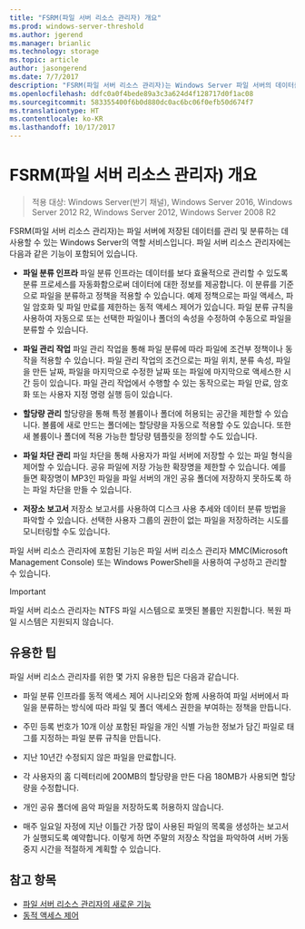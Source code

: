 ```yaml
---
title: "FSRM(파일 서버 리소스 관리자) 개요"
ms.prod: windows-server-threshold
ms.author: jgerend
ms.manager: brianlic
ms.technology: storage
ms.topic: article
author: jasongerend
ms.date: 7/7/2017
description: "FSRM(파일 서버 리소스 관리자)는 Windows Server 파일 서버의 데이터를 관리 및 분류하는 데 사용할 수 있는 도구입니다."
ms.openlocfilehash: ddfc0a0f4bede89a3c3a624d4f128717d0f1ac08
ms.sourcegitcommit: 583355400f6b0d880dc0ac6bc06f0efb50d674f7
ms.translationtype: HT
ms.contentlocale: ko-KR
ms.lasthandoff: 10/17/2017
---
```

# <a name="file-server-resource-manager-fsrm-overview"></a>FSRM(파일 서버 리소스 관리자) 개요

> 적용 대상: Windows Server(반기 채널), Windows Server 2016, Windows Server 2012 R2, Windows Server 2012, Windows Server 2008 R2

FSRM(파일 서버 리소스 관리자)는 파일 서버에 저장된 데이터를 관리 및 분류하는 데 사용할 수 있는 Windows Server의 역할 서비스입니다. 파일 서버 리소스 관리자에는 다음과 같은 기능이 포함되어 있습니다.
  
-   **파일 분류 인프라** 파일 분류 인프라는 데이터를 보다 효율적으로 관리할 수 있도록 분류 프로세스를 자동화함으로써 데이터에 대한 정보를 제공합니다. 이 분류를 기준으로 파일을 분류하고 정책을 적용할 수 있습니다. 예제 정책으로는 파일 액세스, 파일 암호화 및 파일 만료를 제한하는 동적 액세스 제어가 있습니다. 파일 분류 규칙을 사용하여 자동으로 또는 선택한 파일이나 폴더의 속성을 수정하여 수동으로 파일을 분류할 수 있습니다.  
  
-   **파일 관리 작업** 파일 관리 작업을 통해 파일 분류에 따라 파일에 조건부 정책이나 동작을 적용할 수 있습니다. 파일 관리 작업의 조건으로는 파일 위치, 분류 속성, 파일을 만든 날짜, 파일을 마지막으로 수정한 날짜 또는 파일에 마지막으로 액세스한 시간 등이 있습니다. 파일 관리 작업에서 수행할 수 있는 동작으로는 파일 만료, 암호화 또는 사용자 지정 명령 실행 등이 있습니다.  
  
-   **할당량 관리** 할당량을 통해 특정 볼륨이나 폴더에 허용되는 공간을 제한할 수 있습니다. 볼륨에 새로 만드는 폴더에는 할당량을 자동으로 적용할 수도 있습니다. 또한 새 볼륨이나 폴더에 적용 가능한 할당량 템플릿을 정의할 수도 있습니다.  
  
-   **파일 차단 관리** 파일 차단을 통해 사용자가 파일 서버에 저장할 수 있는 파일 형식을 제어할 수 있습니다. 공유 파일에 저장 가능한 확장명을 제한할 수 있습니다. 예를 들면 확장명이 MP3인 파일을 파일 서버의 개인 공유 폴더에 저장하지 못하도록 하는 파일 차단을 만들 수 있습니다.  
  
-   **저장소 보고서** 저장소 보고서를 사용하여 디스크 사용 추세와 데이터 분류 방법을 파악할 수 있습니다. 선택한 사용자 그룹의 권한이 없는 파일을 저장하려는 시도를 모니터링할 수도 있습니다.  
  
 파일 서버 리소스 관리자에 포함된 기능은 파일 서버 리소스 관리자 MMC(Microsoft Management Console) 또는 Windows PowerShell을 사용하여 구성하고 관리할 수 있습니다.  
  
> [!IMPORTANT]
>  파일 서버 리소스 관리자는 NTFS 파일 시스템으로 포맷된 볼륨만 지원합니다. 복원 파일 시스템은 지원되지 않습니다.  
  
## <a name="practical-applications"></a>유용한 팁  
 파일 서버 리소스 관리자를 위한 몇 가지 유용한 팁은 다음과 같습니다.  
  
-   파일 분류 인프라를 동적 액세스 제어 시나리오와 함께 사용하여 파일 서버에서 파일을 분류하는 방식에 따라 파일 및 폴더 액세스 권한을 부여하는 정책을 만듭니다.  
  
-   주민 등록 번호가 10개 이상 포함된 파일을 개인 식별 가능한 정보가 담긴 파일로 태그를 지정하는 파일 분류 규칙을 만듭니다.  
  
-   지난 10년간 수정되지 않은 파일을 만료합니다.  
  
-   각 사용자의 홈 디렉터리에 200MB의 할당량을 만든 다음 180MB가 사용되면 할당량을 수정합니다.  
  
-   개인 공유 폴더에 음악 파일을 저장하도록 허용하지 않습니다.  
  
-   매주 일요일 자정에 지난 이틀간 가장 많이 사용된 파일의 목록을 생성하는 보고서가 실행되도록 예약합니다. 이렇게 하면 주말의 저장소 작업을 파악하여 서버 가동 중지 시간을 적절하게 계획할 수 있습니다.  

## <a name="see-also"></a>참고 항목

- [파일 서버 리소스 관리자의 새로운 기능](https://technet.microsoft.com/library/dn383587.aspx)
- [동적 액세스 제어](https://technet.microsoft.com/library/dn408191(v=ws.11).aspx) 